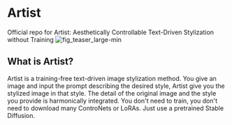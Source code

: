 # Artist
Official repo for Artist: Aesthetically Controllable Text-Driven Stylization without Training
![fig_teaser_large-min](https://github.com/user-attachments/assets/6da1a3e1-aeb7-4fb6-9dfa-9f84c27a7975)

## What is Artist?
Artist is a training-free text-driven image stylization method. You give an image and input the prompt describing the desired style, Artist give you the stylized image in that style. The detail of the original image and the style you provide is harmonically integrated. You don't need to train, you don't need to download many ControNets or LoRAs. Just use a pretrained Stable Diffusion.
